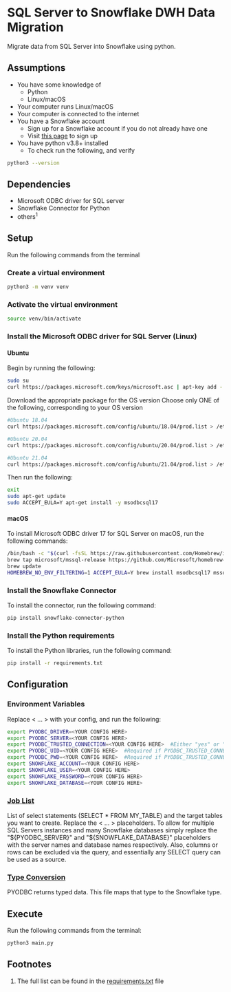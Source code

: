 # SQL Server to Snowflake DWH Data Migration
Migrate data from SQL Server into Snowflake using python.


## Assumptions
* You have some knowledge of
  * Python
  * Linux/macOS
* Your computer runs Linux/macOS
* Your computer is connected to the internet
* You have a Snowflake account
    * Sign up for a Snowflake account if you do not already have one
    * Visit [this page](https://signup.snowflake.com) to sign up 
* You have python v3.8+ installed
  * To check run the following, and verify
```bash
python3 --version
```


## Dependencies
* Microsoft ODBC driver for SQL server
* Snowflake Connector for Python
* others<sup>1</sup>


## Setup
Run the following commands from the terminal
### Create a virtual environment 
```bash
python3 -m venv venv
```


### Activate the virtual environment
```bash
source venv/bin/activate
```


### Install the Microsoft ODBC driver for SQL Server (Linux)


#### Ubuntu
Begin by running the following:


```bash
sudo su
curl https://packages.microsoft.com/keys/microsoft.asc | apt-key add -
```

Download the appropriate package for the OS version
Choose only ONE of the following, corresponding to your OS version

```bash
#Ubuntu 18.04
curl https://packages.microsoft.com/config/ubuntu/18.04/prod.list > /etc/apt/sources.list.d/mssql-release.list

#Ubuntu 20.04
curl https://packages.microsoft.com/config/ubuntu/20.04/prod.list > /etc/apt/sources.list.d/mssql-release.list

#Ubuntu 21.04
curl https://packages.microsoft.com/config/ubuntu/21.04/prod.list > /etc/apt/sources.list.d/mssql-release.list
```

Then run the following:
```bash
exit
sudo apt-get update
sudo ACCEPT_EULA=Y apt-get install -y msodbcsql17
```


#### macOS
To install Microsoft ODBC driver 17 for SQL Server on macOS, run the following commands:
```bash
/bin/bash -c "$(curl -fsSL https://raw.githubusercontent.com/Homebrew/install/master/install.sh)"
brew tap microsoft/mssql-release https://github.com/Microsoft/homebrew-mssql-release
brew update
HOMEBREW_NO_ENV_FILTERING=1 ACCEPT_EULA=Y brew install msodbcsql17 mssql-tools
```


### Install the Snowflake Connector
To install the connector, run the following command:
```bash
pip install snowflake-connector-python
```


### Install the Python requirements
To install the Python libraries, run the following command:
```bash
pip install -r requirements.txt
```


## Configuration


### Environment Variables
Replace < ... > with your config, and run the following:

```bash
export PYODBC_DRIVER=<YOUR CONFIG HERE>
export PYODBC_SERVER=<YOUR CONFIG HERE>
export PYODBC_TRUSTED_CONNECTION=<YOUR CONFIG HERE>  #Either "yes" or "no" (without the quotation marks)
export PYODBC_UID=<YOUR CONFIG HERE>  #Required if PYODBC_TRUSTED_CONNECTION is no
export PYODBC_PWD=<YOUR CONFIG HERE>  #Required if PYODBC_TRUSTED_CONNECTION is no
export SNOWFLAKE_ACCOUNT=<YOUR CONFIG HERE>
export SNOWFLAKE_USER=<YOUR CONFIG HERE>
export SNOWFLAKE_PASSWORD=<YOUR CONFIG HERE>
export SNOWFLAKE_DATABASE=<YOUR CONFIG HERE>
```


### [Job List](job_list.json)
List of select statements (SELECT * FROM MY_TABLE) and the target tables you want to create. Replace the < ... > placeholders. To allow for multiple SQL Servers instances and many Snowflake databases simply replace the "${PYODBC_SERVER}" and "${SNOWFLAKE_DATABASE}" placeholders with the server names and database names respectively. Also, columns or rows can be excluded via the query, and essentially any SELECT query can be used as a source. 


### [Type Conversion](type_conversion.json)
PYODBC returns typed data. This file maps that type to the Snowflake type. 


## Execute
Run the following commands from the terminal:
```bash
python3 main.py
```


## Footnotes
1. The full list can be found in the [requirements.txt](requirements.txt) file


<img src="https://us-central1-trackgit-analytics.cloudfunctions.net/token/ping/kwna4gs9gbwxovaj5zjk" height="1" width="1"/>

